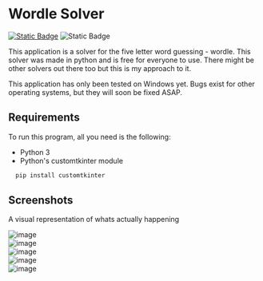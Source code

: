 # Wordle Solver
[![Static Badge](https://img.shields.io/badge/LICENSE-MIT-94F037)](https://github.com/Shobthebob/Wordle-Solver/blob/main/LICENSE) 
![Static Badge](https://img.shields.io/badge/WINDOWS%20COMPATIBLE-0078D7)

This application is a solver for the five letter word guessing - wordle. This solver was made in python and is free for everyone to use. There might be other solvers out there too but this is my approach to it.<br>

This application has only been tested on Windows yet. Bugs exist for other operating systems, but they will soon be fixed ASAP.


## Requirements

To run this program, all you need is the following:

- Python 3
- Python's customtkinter module

```bash
  pip install customtkinter
```
## Screenshots

A visual representation of whats actually happening

![image](https://github.com/Shobthebob/Wordle-Solver/assets/77617762/3946eaee-a848-4eb5-8dea-0ef73b184eca)<br>
![image](https://github.com/Shobthebob/Wordle-Solver/assets/77617762/dbab7a25-bd2a-4bec-b340-6dfaa3448758)<br>
![image](https://github.com/Shobthebob/Wordle-Solver/assets/77617762/4c3b2082-57eb-4c63-a94f-3f3b10517b4e)<br>
![image](https://github.com/Shobthebob/Wordle-Solver/assets/77617762/6060f492-d1f3-4f3f-b938-9968700013a2)<br>
![image](https://github.com/Shobthebob/Wordle-Solver/assets/77617762/818635fd-eafa-4a77-90a4-dd1bf8783518)
